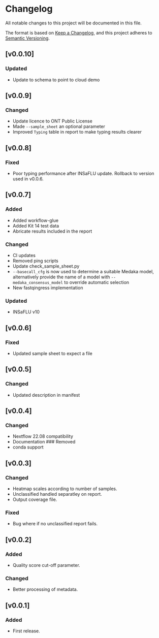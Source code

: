 # Changelog
All notable changes to this project will be documented in this file.

The format is based on [Keep a Changelog](https://keepachangelog.com/en/1.0.0/),
and this project adheres to [Semantic Versioning](https://semver.org/spec/v2.0.0.html).

## [v0.0.10]
### Updated
- Update to schema to point to cloud demo

## [v0.0.9]
### Changed
- Update licence to ONT Public License
- Made `--sample_sheet` an optional parameter
- Improved `Typing` table in report to make typing results clearer

## [v0.0.8]
### Fixed
- Poor typing performance after INSaFLU update. Rollback to version used in v0.0.6.

## [v0.0.7]
### Added
- Added workflow-glue
- Added Kit 14 test data
- Abricate results included in the report
### Changed
- CI updates
- Removed ping scripts
- Update check_sample_sheet.py
- `--basecall_cfg` is now used to determine a suitable Medaka model, alternatively provide the name of a model with `--medaka_consensus_model` to override automatic selection
- New fastqingress implementation
### Updated
- INSaFLU v10

## [v0.0.6]
### Fixed
- Updated sample sheet to expect a file

## [v0.0.5]
### Changed
- Updated description in manifest

## [v0.0.4]
### Changed
- Nextflow 22.08 compatibility
- Documentation
### Removed
- conda support

## [v0.0.3]
### Changed
- Heatmap scales according to number of samples.
- Unclassified handled separatley on report.
- Output coverage file.
### Fixed
- Bug where if no unclassified report fails.

## [v0.0.2]
### Added
- Quality score cut-off parameter.
### Changed
- Better processing of metadata.

## [v0.0.1]
### Added
- First release.
